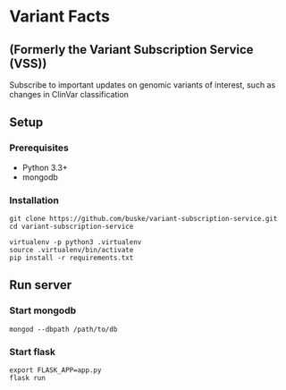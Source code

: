 # Variant Facts

## (Formerly the Variant Subscription Service (VSS))

Subscribe to important updates on genomic variants of interest, such as changes in ClinVar classification

## Setup

### Prerequisites

* Python 3.3+
* mongodb

### Installation

```
git clone https://github.com/buske/variant-subscription-service.git
cd variant-subscription-service

virtualenv -p python3 .virtualenv
source .virtualenv/bin/activate
pip install -r requirements.txt
```

## Run server

### Start mongodb

```
mongod --dbpath /path/to/db
```

### Start flask
```
export FLASK_APP=app.py
flask run
```
